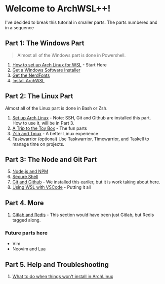 # Welcome to ArchWSL++!

I've decided to break this tutorial in smaller parts. The parts numbered and in a sequence

## Part 1: The Windows Part

> Almost all of the Windows part is done in Powershell.

1. [How to set up Arch Linux for WSL](Part1/01-SetupArchWSL.md) - Start Here
2. [Get a Windows Software Installer](Part1/02-GetScoop.md)
3. [Get the NerdFonts](Part1/03-GetNerdFonts.md)
4. [Install ArchWSL](Part1/04-InstallArchWSL.md)

## Part 2: The Linux Part

Almost all of the Linux part is done in Bash or Zsh.

1. [Set up Arch Linux](Part2/01-SetupArchLinux.md) - Note: SSH, Git and Github are installed this part. How to use it, will be in Part 3.
2. [A Trip to the Toy Box](Part2/02-ToysAndTools.md) - The fun parts
3. [Zsh and Tmux](Part2/03-ZshAndTmux.md) - A better Linux experience
4. [Taskwarrior](Part2/04-Taskwarrior.md) (optional) Use Taskwarrior, Timewarrior, and Taskell to manage time on projects.

## Part 3: The Node and Git Part

5. [Node.js and NPM](Part3/01-NodeAndNPM.md)
6. [Secure Shell](Part3/02-SSH.md)
7. [Git and Github](Part3/03-GitAndGithub.md) - We installed this eariler, but it is work taking about here.
8. [Using WSL with VSCode](Part3/04-WSLAndVSCode.md) - Putting it all

## Part 4. More

1. [Gitlab and Redis](Part4/01-GitlabAndRedis) - This section would have been just Gitlab, but Redis tagged along.

### Future parts here
- Vim
- Neovim and Lua

## Part 5. Help and Troubleshooting

1. [What to do when things won't install in ArchLinux](Part5/01-ItWontInstall.md)


